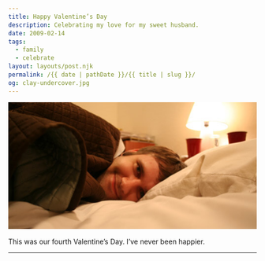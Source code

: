 ```yaml
---
title: Happy Valentine’s Day
description: Celebrating my love for my sweet husband.
date: 2009-02-14
tags: 
  - family
  - celebrate
layout: layouts/post.njk
permalink: /{{ date | pathDate }}/{{ title | slug }}/
og: clay-undercover.jpg
---
```


![Clay under the covers](/img/clay-undercover.jpg)

This was our fourth Valentine’s Day. I’ve never been happier.

---
